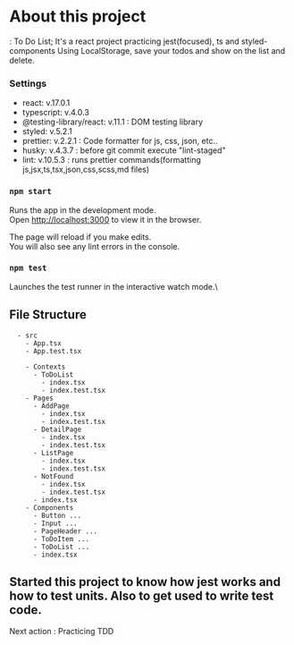 # About this project
: To Do List; It's a react project practicing jest(focused), ts and styled-components
Using LocalStorage, save your todos and show on the list and delete.


### Settings
- react: v.17.0.1
- typescript: v.4.0.3
- @testing-library/react: v.11.1 : DOM testing library 
- styled: v.5.2.1
- prettier: v.2.2.1 : Code formatter for js, css, json, etc..
- husky: v.4.3.7 : before git commit execute "lint-staged" 
- lint: v.10.5.3 : runs prettier commands(formatting js,jsx,ts,tsx,json,css,scss,md files)

### `npm start`

Runs the app in the development mode.\
Open [http://localhost:3000](http://localhost:3000) to view it in the browser.

The page will reload if you make edits.\
You will also see any lint errors in the console.

### `npm test`

Launches the test runner in the interactive watch mode.\

## File Structure
```
  - src
    - App.tsx
    - App.test.tsx
    
    - Contexts
      - ToDoList
        - index.tsx
        - index.test.tsx
    - Pages
      - AddPage
        - index.tsx
        - index.test.tsx
      - DetailPage
        - index.tsx
        - index.test.tsx
      - ListPage
        - index.tsx
        - index.test.tsx
      - NotFound
        - index.tsx
        - index.test.tsx
      - index.tsx
    - Components
      - Button ...
      - Input ...
      - PageHeader ...
      - ToDoItem ...
      - ToDoList ...
      - index.tsx

```

## Started this project to know how jest works and how to test units. Also to get used to write test code.
Next action : Practicing TDD
